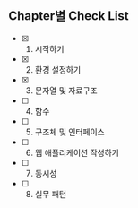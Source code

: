## Chapter별 Check List
- [x] 1. 시작하기
- [x] 2. 환경 설정하기
- [x] 3. 문자열 및 자료구조
- [ ] 4. 함수
- [ ] 5. 구조체 및 인터페이스
- [ ] 6. 웹 애플리케이션 작성하기
- [ ] 7. 동시성
- [ ] 8. 실무 패턴
